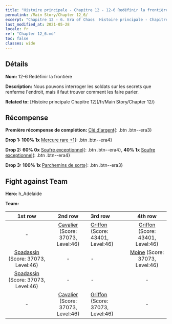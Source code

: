 ```yaml
---
title: "Histoire principale - Chapitre 12 - 12-6 Redéfinir la frontière"
permalink: /Main Story/Chapter 12_6/
excerpt: "Chapitre 12 - 6. Era of Chaos  Histoire principale - Chapitre 12_6. 12-6 Redéfinir la frontière"
last_modified_at: 2021-05-28
locale: fr
ref: "Chapter 12_6.md"
toc: false
classes: wide
---
```


## Détails

 **Nom:** 12-6 Redéfinir la frontière

 **Description:** Nous pouvons interroger les soldats sur les secrets que renferme l'endroit, mais il faut trouver comment les faire parler.

 **Related to:** [Histoire principale Chapitre 12](/fr/Main Story/Chapter 12/)

## Récompense

 **Première récompense de complétion:** [Clé d'argent](/ItemsFR/con_693/){: .btn .btn--era3}

 **Drop 1:** **100% 1x** [Mercure rare +1](/ItemsFR/mat_42/){: .btn .btn--era4}

 **Drop 2:** **60% 0x** [Soufre exceptionnel](/ItemsFR/mat_36/){: .btn .btn--era4}, **40% 1x** [Soufre exceptionnel](/ItemsFR/mat_36/){: .btn .btn--era4}

 **Drop 3:** **100% 1x** [Parchemins de sorts](/ItemsFR/con_694/){: .btn .btn--era3}


## Fight against Team
 **Hero:** h_Adelaide

 **Team:**


  | 1st row | 2nd row | 3rd row | 4th row |
  |:----:|:----:|:----|:----:|
  | - | [Cavalier](/fr/units/Cavalier/) (Score: 37073, Level:46)  | [Griffon](/fr/units/Griffin/) (Score: 43401, Level:46)  | [Griffon](/fr/units/Griffin/) (Score: 43401, Level:46)  |
  | [Spadassin](/fr/units/Swordsman/) (Score: 37073, Level:46)  | - | - | [Moine](/fr/units/Monk/) (Score: 37073, Level:46)  |
  | [Spadassin](/fr/units/Swordsman/) (Score: 37073, Level:46)  | - | - | - |
  | - | [Cavalier](/fr/units/Cavalier/) (Score: 37073, Level:46)  | [Griffon](/fr/units/Griffin/) (Score: 37073, Level:46)  | - |


